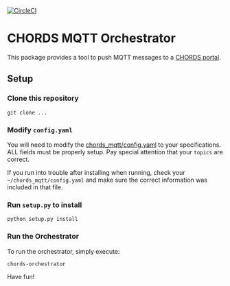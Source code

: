 [![CircleCI](https://img.shields.io/circleci/project/github/iotwx/chords-mqtt-orchestrator/master.svg?style=for-the-badge&logo=circleci)](https://circleci.com/gh/iotwx/chords-mqtt-orchestrator/tree/master)

# CHORDS MQTT Orchestrator

This package provides a tool to push MQTT messages to a [CHORDS portal]().

## Setup

### Clone this repository

```shell
git clone ...
```

### Modify `config.yaml`

You will need to modify the [chords_mqtt/config.yaml](chords_mqtt/config.yaml)
to your specifications.  ALL fields must be properly setup. Pay special attention that
your `topics` are correct.

If you run into trouble after installing when running, check your `~/chords_mqtt/config.yaml` and make
sure the correct information was included in that file.

### Run `setup.py` to install

```shell
python setup.py install
```

### Run the Orchestrator

To run the orchestrator, simply execute:

```
chords-orchestrator
```

Have fun!
